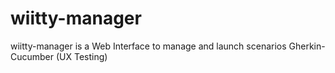 # wiitty-manager
wiitty-manager is a Web Interface to manage and launch scenarios Gherkin-Cucumber (UX Testing)
